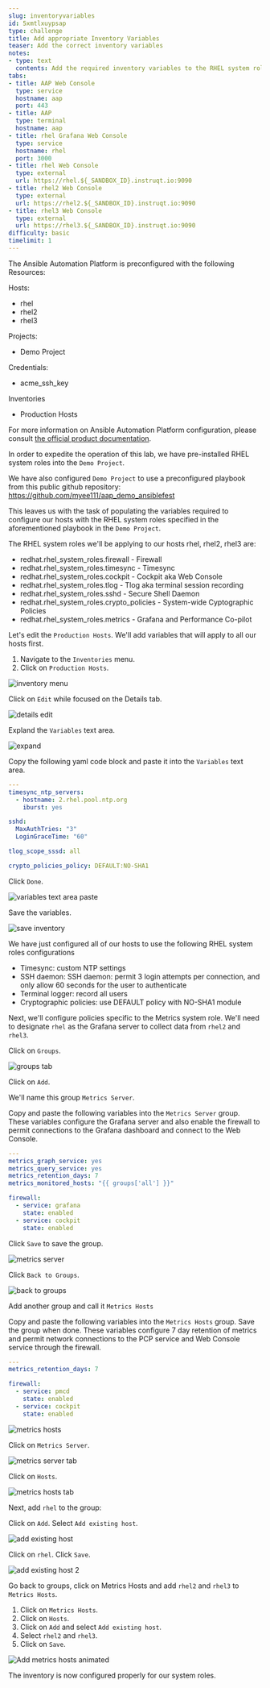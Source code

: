 ```yaml
---
slug: inventoryvariables
id: 5xmtlxuypsap
type: challenge
title: Add appropriate Inventory Variables
teaser: Add the correct inventory variables
notes:
- type: text
  contents: Add the required inventory variables to the RHEL system roles playbook.
tabs:
- title: AAP Web Console
  type: service
  hostname: aap
  port: 443
- title: AAP
  type: terminal
  hostname: aap
- title: rhel Grafana Web Console
  type: service
  hostname: rhel
  port: 3000
- title: rhel Web Console
  type: external
  url: https://rhel.${_SANDBOX_ID}.instruqt.io:9090
- title: rhel2 Web Console
  type: external
  url: https://rhel2.${_SANDBOX_ID}.instruqt.io:9090
- title: rhel3 Web Console
  type: external
  url: https://rhel3.${_SANDBOX_ID}.instruqt.io:9090
difficulty: basic
timelimit: 1
---
```


The Ansible Automation Platform is preconfigured with the following Resources:

Hosts:

- rhel
- rhel2
- rhel3

Projects:

- Demo Project

Credentials:

- acme_ssh_key

Inventories

- Production Hosts

For more information on Ansible Automation Platform configuration, please consult [the official product documentation](https://access.redhat.com/documentation/en-us/red_hat_ansible_automation_platform/2.2).

In order to expedite the operation of this lab, we have pre-installed RHEL system roles into the `Demo Project`.

We have also configured `Demo Project` to use a preconfigured playbook from this public github repository:
<https://github.com/myee111/aap_demo_ansiblefest>

This leaves us with the task of populating the variables required to configure our hosts with the RHEL system roles specified in the aforementioned playbook in the `Demo Project`.

The RHEL system roles we'll be applying to our hosts rhel, rhel2, rhel3 are:

- redhat.rhel_system_roles.firewall - Firewall
- redhat.rhel_system_roles.timesync - Timesync
- redhat.rhel_system_roles.cockpit - Cockpit aka Web Console
- redhat.rhel_system_roles.tlog - Tlog aka terminal session recording
- redhat.rhel_system_roles.sshd - Secure Shell Daemon
- redhat.rhel_system_roles.crypto_policies - System-wide Cyptographic Policies
- redhat.rhel_system_roles.metrics - Grafana and Performance Co-pilot

Let's edit the `Production Hosts`. We'll add variables that will apply to all our hosts first.

1) Navigate to the `Inventories` menu.
2) Click on `Production Hosts`.

![inventory menu](../assets/inventorymenu.png)

Click on `Edit` while focused on the Details tab.

![details edit](../assets/detailsedit.png)

Expland the `Variables` text area.

![expand](../assets/expland.png)

Copy the following yaml code block and paste it into the `Variables` text area.

  ```yaml
  ---
  timesync_ntp_servers:
    - hostname: 2.rhel.pool.ntp.org
      iburst: yes

  sshd:
    MaxAuthTries: "3"
    LoginGraceTime: "60"

  tlog_scope_sssd: all

  crypto_policies_policy: DEFAULT:NO-SHA1
  ```

Click `Done`.

![variables text area paste](../assets/copypastedonevariables.png)

Save the variables.

![save inventory](../assets/saveinventory.png)

We have just configured all of our hosts to use the following RHEL system roles configurations

- Timesync: custom NTP settings
- SSH daemon: SSH daemon: permit 3 login attempts per connection, and only allow 60 seconds for the user to authenticate
- Terminal logger: record all users
- Cryptographic policies: use DEFAULT policy with NO-SHA1 module

Next, we'll configure policies specific to the Metrics system role. We'll need to designate `rhel` as the Grafana server to collect data from `rhel2` and `rhel3`.

Click on `Groups`.

![groups tab](../assets/grouptab.png)

Click on `Add`.

We'll name this group `Metrics Server`.

Copy and paste the following variables into the `Metrics Server` group. These variables configure the Grafana server and also enable the firewall to permit connections to the Grafana dashboard and connect to the Web Console.

```yaml
---
metrics_graph_service: yes
metrics_query_service: yes
metrics_retention_days: 7
metrics_monitored_hosts: "{{ groups['all'] }}"

firewall:
  - service: grafana
    state: enabled
  - service: cockpit
    state: enabled
```

Click `Save` to save the group.

![metrics server](../assets/metricsserver.png)

Click `Back to Groups`.

![back to groups](../assets/backtogroups.png)

Add another group and call it `Metrics Hosts`

Copy and paste the following variables into the `Metrics Hosts` group. Save the group when done. These variables configure 7 day retention of metrics and permit network connections to the PCP service and Web Console service through the firewall.

```yaml
---
metrics_retention_days: 7

firewall:
  - service: pmcd
    state: enabled
  - service: cockpit
    state: enabled
```

![metrics hosts](../assets/metricshosts.png)

Click on `Metrics Server`.

![metrics server tab](../assets/metricsservergroup.png)

Click on `Hosts`.

![metrics hosts tab](../assets/metricsserverhoststab.png)

Next, add `rhel` to the group:

Click on `Add`.
Select `Add existing host`.

![add existing host](../assets/metricsserveraddexistinghost.png)

Click on `rhel`.
Click `Save`.

![add existing host 2](../assets/metricsserveraddexistinghost2.png)

Go back to groups, click on Metrics Hosts and add `rhel2` and `rhel3` to `Metrics Hosts`.

1) Click on `Metrics Hosts`.
2) Click on `Hosts`.
3) Click on `Add` and select `Add existing host`.
4) Select `rhel2` and `rhel3`.
5) Click on `Save`.

![Add metrics hosts animated](../assets/addmetricshostsanimated.gif)

The inventory is now configured properly for our system roles.
